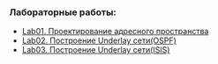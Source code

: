 ### Лабораторные работы:
 - [Lab01. Проектирование адресного пространства](lab01/)
 - [Lab02. Построение Underlay сети(OSPF)](lab02/)
- [Lab03. Построение Underlay сети(ISIS)](lab03/)